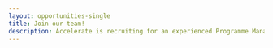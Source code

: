 ```yaml
---
layout: opportunities-single
title: Join our team!
description: Accelerate is recruiting for an experienced Programme Manager to help ensure smooth running of day-to-day activities and build our community of researchers working at the interface of AI and the sciences.
---
```

